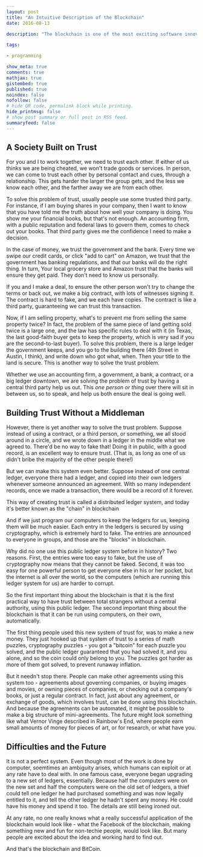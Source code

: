 ```yaml
---
layout: post
title: "An Intuitive Description of the Blockchain"
date: 2016-08-13

description: "The blockchain is one of the most exciting software innovations of the decade - a very simple guide to what it's all about."

tags:

- programming

show_meta: true
comments: true
mathjax: true
gistembed: true
published: true
noindex: false
nofollow: false
# hide QR code, permalink block while printing.
hide_printmsg: false
# show post summary or full post in RSS feed.
summaryfeed: false
---
```


## A Society Built on Trust<a id="orgheadline1"></a>

For you and I to work together, we need to trust each other. If either of us thinks
we are being cheated, we won't trade goods or services. In person, we can come to
trust each other by personal contact and cues, through a relationship. This gets
harder the larger the group gets, and the less we know each other, and the farther
away we are from each other.

To solve this problem of trust, usually people use some trusted third party. 
For instance, if I am buying shares in your company, then I want to know that you have told me
the truth about how well your company is doing. You show me your financial books,
but that's not enough. An accounting firm, with a public reputation and federal laws
to govern them, comes to check out your books. That third party gives me the confidence
I need to make a decision.

In the case of money, we trust the government and the bank. Every time we swipe
our credit cards, or click "add to cart" on Amazon, we trust that the government
has banking regulations, and that our banks will do the right thing. In turn,
Your local grocery store and Amazon trust that the banks will ensure they get
paid. They don't need to know us personally.

If you and I make a deal, to ensure the other person won't try to change the
terms or back out, we make a big contract, with lots of witnesses signing
it. The contract is hard to fake, and we each have copies. The contract is like
a third party, guaranteeing we can trust this transaction.

Now, if I am selling property, what's to prevent me from selling the same property twice?
In fact, the problem of the same piece of land getting sold twice is a large one, 
and the law has specific rules to deal with it (in Texas, the last good-faith buyer
gets to keep the property, which is very sad if you are the second-to-last buyer). 
To solve this problem, there is a large ledger the government keeps, and
you go to the building there (4th Street in Austin, I think), and write down who got what, when. 
Then your title to the land is secure. This is another way to solve the trust problem.

Whether we use an accounting firm, a government, a bank, a contract, or a big
ledger downtown, we are solving the problem of trust by having a central third
party help us out. This *one person or thing* over there will sit in between us,
so to speak, and help us both ensure the deal is going well.

## Building Trust Without a Middleman<a id="orgheadline2"></a>

However, there is yet another way to solve the trust problem. Suppose instead of
using a contract, or a third person, or something, we all stood around in a
circle, and we wrote down in a ledger in the middle what we agreed to. There'd
be no way to fake that! Doing it in public, with a good record, is an excellent
way to ensure trust. (That is, as long as one of us didn't bribe the majority of
the other people there!)

But we can make this system even better. Suppose instead of one central ledger,
everyone there had a ledger, and copied into their own ledgers whenever someone
announced an agreement. With so many independent records, once we made a transaction, 
there would be a record of it forever.

This way of creating trust is called a distributed ledger system, and today it's
better known as the "chain" in blockchain

And if we just program our computers to keep the ledgers for us, keeping them
will be much easier. Each entry in the ledgers is secured by using cryptography,
which is extremely hard to fake. The entries are announced to everyone in
groups, and those are the "blocks" in blockchain.

Why did no one use this public ledger system before in history? Two
reasons. First, the entries were too easy to fake, but the use of cryptography
now means that they cannot be faked.  Second, it was too easy for one powerful
person to get everyone else in his or her pocket, but the internet is all over
the world, so the computers (which are running this ledger system for us) are
harder to corrupt.

So the first important thing about the blockchain is that it is the first practical
way to have trust between total strangers without a central authority, using this
public ledger. The second important thing about the blockchain is that it can be
run using computers, on their own, automatically.

The first thing people used this new system of trust for, was to make a new money. They
just hooked up that system of trust to a series of math puzzles, cryptography puzzles - 
you got a "bitcoin" for each puzzle you solved, and the public ledger guaranteed that you had
solved it, and you alone, and so the coin could only belong to you. The puzzles got
harder as more of them got solved, to prevent runaway inflation.

But it needn't stop there. People can make other agreements using this system
too - agreements about governing companies, or buying images and movies, or
owning pieces of companies, or checking out a company's books, or just a regular
contract. In fact, just about any agreement, or exchange of goods, which
involves trust, can be done using this blockchain. And because the agreements
can be automated, it might be possible to make a big structure of
mini-agreements. The future might look something like what Vernor Vinge
described in Rainbow's End, where people earn small amounts of money for pieces
of art, or for research, or what have you.

## Difficulties and the Future<a id="orgheadline3"></a>

It is not a perfect system. Even though most of the work is done by computer,
soemtimes an ambiguity arises, which humans can exploit or at any rate have to
deal with. In one famous case, everyone began upgrading to a new set of ledgers,
essentially. Because half the computers were on the new set and half the
computers were on the old set of ledgers, a thief could tell one ledger he had
purchased something and was now legally entitled to it, and tell the other
ledger he hadn't spent any money. He could have his money and spend it too. The
details are still being ironed out.

At any rate, no one really knows what a really successful application of the blockchain
would look like - what the Facebook of the blockchain, making something new and
fun for non-techie people, would look like. But many people are excited about the
idea and working hard to find out. 

And that's the blockchain and BitCoin.
